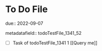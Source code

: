 # To Do File

due:: 2022-09-07

metadatafield:: todoTestFile_1341_52

- [ ] Task of todoTestFile_1341 1 [[Query me]]
